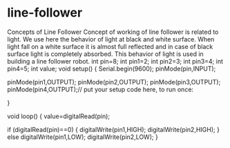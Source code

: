 # line-follower
Concepts of Line Follower Concept of working of line follower is related to light. We use here the behavior of light at black and white surface. When light fall on a white surface it is almost full reflected and in case of black surface light is completely absorbed. This behavior of light is used in building a line follower robot.
int pin=8;
int pin1=2;
int pin2=3;
int pin3=4;
int pin4=5;
int value;
void setup() {
Serial.begin(9600);
pinMode(pin,INPUT); 

pinMode(pin1,OUTPUT);
pinMode(pin2,OUTPUT);
pinMode(pin3,OUTPUT);
pinMode(pin4,OUTPUT);// put your setup code here, to run once:

}

void loop() {
 value=digitalRead(pin);
 
if (digitalRead(pin)==0)
{
digitalWrite(pin1,HIGH);
digitalWrite(pin2,HIGH);
}
else
digitalWrite(pin1,LOW);
digitalWrite(pin2,LOW);
}
